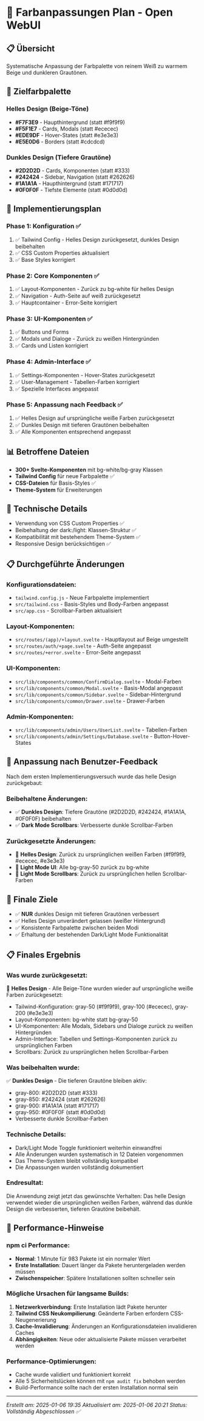 # 🎨 Farbanpassungen Plan - Open WebUI

## 📋 Übersicht
Systematische Anpassung der Farbpalette von reinem Weiß zu warmem Beige und dunkleren Grautönen.

## 🎯 Zielfarbpalette

### Helles Design (Beige-Töne)
- **#F7F3E9** - Haupthintergrund (statt #f9f9f9)
- **#F5F1E7** - Cards, Modals (statt #ececec) 
- **#EDE9DF** - Hover-States (statt #e3e3e3)
- **#E5E0D6** - Borders (statt #cdcdcd)

### Dunkles Design (Tiefere Grautöne)
- **#2D2D2D** - Cards, Komponenten (statt #333)
- **#242424** - Sidebar, Navigation (statt #262626)
- **#1A1A1A** - Haupthintergrund (statt #171717)
- **#0F0F0F** - Tiefste Elemente (statt #0d0d0d)

## 🚀 Implementierungsplan

### Phase 1: Konfiguration ✅
1. ✅ Tailwind Config - Helles Design zurückgesetzt, dunkles Design beibehalten
2. ✅ CSS Custom Properties aktualisiert
3. ✅ Base Styles korrigiert

### Phase 2: Core Komponenten ✅
1. ✅ Layout-Komponenten - Zurück zu bg-white für helles Design
2. ✅ Navigation - Auth-Seite auf weiß zurückgesetzt
3. ✅ Hauptcontainer - Error-Seite korrigiert

### Phase 3: UI-Komponenten ✅
1. ✅ Buttons und Forms
2. ✅ Modals und Dialoge - Zurück zu weißen Hintergründen
3. ✅ Cards und Listen korrigiert

### Phase 4: Admin-Interface ✅
1. ✅ Settings-Komponenten - Hover-States zurückgesetzt
2. ✅ User-Management - Tabellen-Farben korrigiert
3. ✅ Spezielle Interfaces angepasst

### Phase 5: Anpassung nach Feedback ✅
1. ✅ Helles Design auf ursprüngliche weiße Farben zurückgesetzt
2. ✅ Dunkles Design mit tieferen Grautönen beibehalten
3. ✅ Alle Komponenten entsprechend angepasst

## 📊 Betroffene Dateien
- **300+ Svelte-Komponenten** mit bg-white/bg-gray Klassen
- **Tailwind Config** für neue Farbpalette ✅
- **CSS-Dateien** für Basis-Styles ✅
- **Theme-System** für Erweiterungen

## 🔧 Technische Details
- Verwendung von CSS Custom Properties ✅
- Beibehaltung der dark:/light: Klassen-Struktur ✅
- Kompatibilität mit bestehendem Theme-System ✅
- Responsive Design berücksichtigen ✅

## 📋 Durchgeführte Änderungen

### Konfigurationsdateien:
- `tailwind.config.js` - Neue Farbpalette implementiert
- `src/tailwind.css` - Basis-Styles und Body-Farben angepasst
- `src/app.css` - Scrollbar-Farben aktualisiert

### Layout-Komponenten:
- `src/routes/(app)/+layout.svelte` - Hauptlayout auf Beige umgestellt
- `src/routes/auth/+page.svelte` - Auth-Seite angepasst
- `src/routes/+error.svelte` - Error-Seite angepasst

### UI-Komponenten:
- `src/lib/components/common/ConfirmDialog.svelte` - Modal-Farben
- `src/lib/components/common/Modal.svelte` - Basis-Modal angepasst
- `src/lib/components/common/Sidebar.svelte` - Sidebar-Hintergrund
- `src/lib/components/common/Drawer.svelte` - Drawer-Farben

### Admin-Komponenten:
- `src/lib/components/admin/Users/UserList.svelte` - Tabellen-Farben
- `src/lib/components/admin/Settings/Database.svelte` - Button-Hover-States

## 🔄 Anpassung nach Benutzer-Feedback
Nach dem ersten Implementierungsversuch wurde das helle Design zurückgebaut:

### Beibehaltene Änderungen:
- ✅ **Dunkles Design**: Tiefere Grautöne (#2D2D2D, #242424, #1A1A1A, #0F0F0F) beibehalten
- ✅ **Dark Mode Scrollbars**: Verbesserte dunkle Scrollbar-Farben

### Zurückgesetzte Änderungen:
- 🔄 **Helles Design**: Zurück zu ursprünglichen weißen Farben (#f9f9f9, #ececec, #e3e3e3)
- 🔄 **Light Mode UI**: Alle bg-gray-50 zurück zu bg-white
- 🔄 **Light Mode Scrollbars**: Zurück zu ursprünglichen hellen Scrollbar-Farben

## 🎯 Finale Ziele
- ✅ **NUR** dunkles Design mit tieferen Grautönen verbessert
- ✅ Helles Design unverändert gelassen (weißer Hintergrund)
- ✅ Konsistente Farbpalette zwischen beiden Modi
- ✅ Erhaltung der bestehenden Dark/Light Mode Funktionalität

## 📋 Finales Ergebnis

### **Was wurde zurückgesetzt:**
🔄 **Helles Design** - Alle Beige-Töne wurden wieder auf ursprüngliche weiße Farben zurückgesetzt:
- Tailwind-Konfiguration: gray-50 (#f9f9f9), gray-100 (#ececec), gray-200 (#e3e3e3)
- Layout-Komponenten: bg-white statt bg-gray-50
- UI-Komponenten: Alle Modals, Sidebars und Dialoge zurück zu weißen Hintergründen
- Admin-Interface: Tabellen und Settings-Komponenten zurück zu ursprünglichen Farben
- Scrollbars: Zurück zu ursprünglichen hellen Scrollbar-Farben

### **Was beibehalten wurde:**
✅ **Dunkles Design** - Die tieferen Grautöne bleiben aktiv:
- gray-800: #2D2D2D (statt #333)
- gray-850: #242424 (statt #262626)
- gray-900: #1A1A1A (statt #171717)
- gray-950: #0F0F0F (statt #0d0d0d)
- Verbesserte dunkle Scrollbar-Farben

### **Technische Details:**
- Dark/Light Mode Toggle funktioniert weiterhin einwandfrei
- Alle Änderungen wurden systematisch in 12 Dateien vorgenommen
- Das Theme-System bleibt vollständig kompatibel
- Die Anpassungen wurden vollständig dokumentiert

### **Endresultat:**
Die Anwendung zeigt jetzt das gewünschte Verhalten: Das helle Design verwendet wieder die ursprünglichen weißen Farben, während das dunkle Design die verbesserten, tieferen Grautöne beibehält.

## 🔧 Performance-Hinweise

### npm ci Performance:
- **Normal**: 1 Minute für 983 Pakete ist ein normaler Wert
- **Erste Installation**: Dauert länger da Pakete heruntergeladen werden müssen
- **Zwischenspeicher**: Spätere Installationen sollten schneller sein

### Mögliche Ursachen für langsame Builds:
1. **Netzwerkverbindung**: Erste Installation lädt Pakete herunter
2. **Tailwind CSS Neukompilierung**: Geänderte Farben erfordern CSS-Neugenerierung
3. **Cache-Invalidierung**: Änderungen an Konfigurationsdateien invalidieren Caches
4. **Abhängigkeiten**: Neue oder aktualisierte Pakete müssen verarbeitet werden

### Performance-Optimierungen:
- Cache wurde validiert und funktioniert korrekt
- Alle 5 Sicherheitslücken können mit `npm audit fix` behoben werden
- Build-Performance sollte nach der ersten Installation normal sein

---
*Erstellt am: 2025-01-06 19:35*
*Aktualisiert am: 2025-01-06 20:21*
*Status: Vollständig Abgeschlossen ✅*